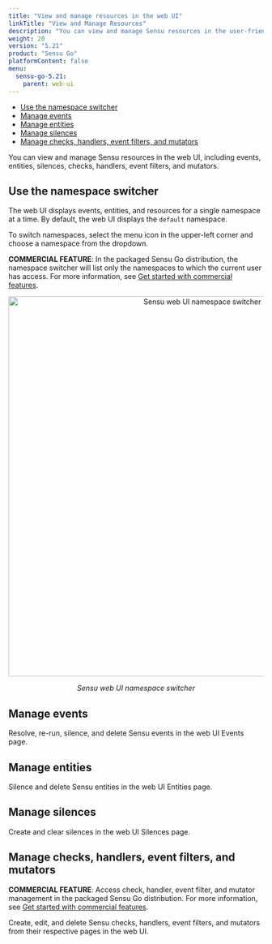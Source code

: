 ```yaml
---
title: "View and manage resources in the web UI"
linkTitle: "View and Manage Resources"
description: "You can view and manage Sensu resources in the user-friendly web UI, including entities, checks, handlers, event filters, and mutators. Read this guide to start viewing and managing your resources in the Sensu web UI."
weight: 20
version: "5.21"
product: "Sensu Go"
platformContent: false
menu:
  sensu-go-5.21:
    parent: web-ui
---
```


- [Use the namespace switcher](#use-the-namespace-switcher)
- [Manage events](#manage-events)
- [Manage entities](#manage-entities)
- [Manage silences](#manage-silences)
- [Manage checks, handlers, event filters, and mutators](#manage-checks-handlers-event-filters-and-mutators)

You can view and manage Sensu resources in the web UI, including events, entities, silences, checks, handlers, event filters, and mutators.

## Use the namespace switcher

The web UI displays events, entities, and resources for a single namespace at a time.
By default, the web UI displays the `default` namespace.

To switch namespaces, select the menu icon in the upper-left corner and choose a namespace from the dropdown.

**COMMERCIAL FEATURE**: In the packaged Sensu Go distribution, the namespace switcher will list only the namespaces to which the current user has access. For more information, see [Get started with commercial features][1].

<div style="text-align:center">
<img src="/images/namespace-switcher-1.png" alt="Sensu web UI namespace switcher" width="750">
</div>

<p style="text-align:center"><i>Sensu web UI namespace switcher</i></p>

## Manage events

Resolve, re-run, silence, and delete Sensu events in the web UI Events page.

## Manage entities

Silence and delete Sensu entities in the web UI Entities page.

## Manage silences

Create and clear silences in the web UI Silences page.

## Manage checks, handlers, event filters, and mutators

**COMMERCIAL FEATURE**: Access check, handler, event filter, and mutator management in the packaged Sensu Go distribution. For more information, see [Get started with commercial features][1].

Create, edit, and delete Sensu checks, handlers, event filters, and mutators from their respective pages in the web UI.


[1]: ../../commercial/

